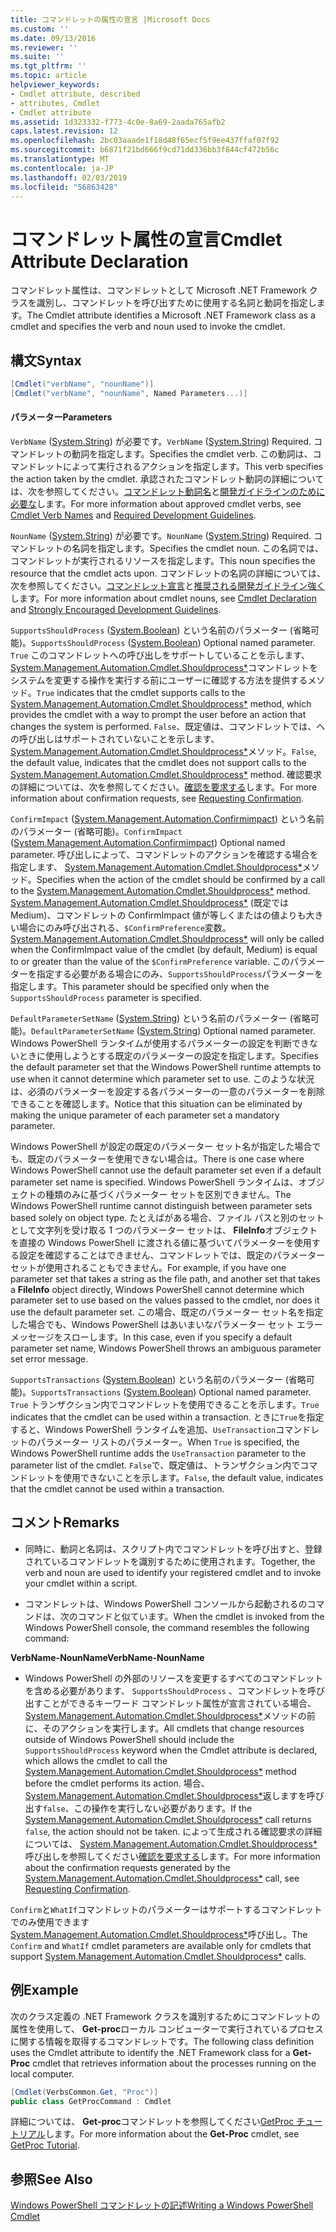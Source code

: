 ```yaml
---
title: コマンドレットの属性の宣言 |Microsoft Docs
ms.custom: ''
ms.date: 09/13/2016
ms.reviewer: ''
ms.suite: ''
ms.tgt_pltfrm: ''
ms.topic: article
helpviewer_keywords:
- Cmdlet attribute, described
- attributes, Cmdlet
- Cmdlet attribute
ms.assetid: 1d323332-f773-4c0e-8a69-2aada765afb2
caps.latest.revision: 12
ms.openlocfilehash: 2bc03aaade1f18d48f65ecf5f9ee437ffaf07f92
ms.sourcegitcommit: b6871f21bd666f9cd71dd336bb3f844cf472b56c
ms.translationtype: MT
ms.contentlocale: ja-JP
ms.lasthandoff: 02/03/2019
ms.locfileid: "56863428"
---
```

# <a name="cmdlet-attribute-declaration"></a><span data-ttu-id="0f0d9-102">コマンドレット属性の宣言</span><span class="sxs-lookup"><span data-stu-id="0f0d9-102">Cmdlet Attribute Declaration</span></span>

<span data-ttu-id="0f0d9-103">コマンドレット属性は、コマンドレットとして Microsoft .NET Framework クラスを識別し、コマンドレットを呼び出すために使用する名詞と動詞を指定します。</span><span class="sxs-lookup"><span data-stu-id="0f0d9-103">The Cmdlet attribute identifies a Microsoft .NET Framework class as a cmdlet and specifies the verb and noun used to invoke the cmdlet.</span></span>

## <a name="syntax"></a><span data-ttu-id="0f0d9-104">構文</span><span class="sxs-lookup"><span data-stu-id="0f0d9-104">Syntax</span></span>

```csharp
[Cmdlet("verbName", "nounName")]
[Cmdlet("verbName", "nounName", Named Parameters...)]
```

#### <a name="parameters"></a><span data-ttu-id="0f0d9-105">パラメーター</span><span class="sxs-lookup"><span data-stu-id="0f0d9-105">Parameters</span></span>

<span data-ttu-id="0f0d9-106">`VerbName` ([System.String](/dotnet/api/System.String)) が必要です。</span><span class="sxs-lookup"><span data-stu-id="0f0d9-106">`VerbName` ([System.String](/dotnet/api/System.String)) Required.</span></span> <span data-ttu-id="0f0d9-107">コマンドレットの動詞を指定します。</span><span class="sxs-lookup"><span data-stu-id="0f0d9-107">Specifies the cmdlet verb.</span></span> <span data-ttu-id="0f0d9-108">この動詞は、コマンドレットによって実行されるアクションを指定します。</span><span class="sxs-lookup"><span data-stu-id="0f0d9-108">This verb specifies the action taken by the cmdlet.</span></span> <span data-ttu-id="0f0d9-109">承認されたコマンドレット動詞の詳細については、次を参照してください。[コマンドレット動詞名](./approved-verbs-for-windows-powershell-commands.md)と[開発ガイドラインのために必要な](./required-development-guidelines.md)します。</span><span class="sxs-lookup"><span data-stu-id="0f0d9-109">For more information about approved cmdlet verbs, see [Cmdlet Verb Names](./approved-verbs-for-windows-powershell-commands.md) and [Required Development Guidelines](./required-development-guidelines.md).</span></span>

<span data-ttu-id="0f0d9-110">`NounName` ([System.String](/dotnet/api/System.String)) が必要です。</span><span class="sxs-lookup"><span data-stu-id="0f0d9-110">`NounName` ([System.String](/dotnet/api/System.String)) Required.</span></span> <span data-ttu-id="0f0d9-111">コマンドレットの名詞を指定します。</span><span class="sxs-lookup"><span data-stu-id="0f0d9-111">Specifies the cmdlet noun.</span></span> <span data-ttu-id="0f0d9-112">この名詞では、コマンドレットが実行されるリソースを指定します。</span><span class="sxs-lookup"><span data-stu-id="0f0d9-112">This noun specifies the resource that the cmdlet acts upon.</span></span> <span data-ttu-id="0f0d9-113">コマンドレットの名詞の詳細については、次を参照してください。[コマンドレット宣言](./cmdlet-class-declaration.md)と[推奨される開発ガイドライン強く](./strongly-encouraged-development-guidelines.md)します。</span><span class="sxs-lookup"><span data-stu-id="0f0d9-113">For more information about cmdlet nouns, see [Cmdlet Declaration](./cmdlet-class-declaration.md) and [Strongly Encouraged Development Guidelines](./strongly-encouraged-development-guidelines.md).</span></span>

<span data-ttu-id="0f0d9-114">`SupportsShouldProcess` ([System.Boolean](/dotnet/api/System.Boolean)) という名前のパラメーター (省略可能)。</span><span class="sxs-lookup"><span data-stu-id="0f0d9-114">`SupportsShouldProcess` ([System.Boolean](/dotnet/api/System.Boolean)) Optional named parameter.</span></span> <span data-ttu-id="0f0d9-115">`True` このコマンドレットへの呼び出しをサポートしていることを示します、 [System.Management.Automation.Cmdlet.Shouldprocess\*](/dotnet/api/System.Management.Automation.Cmdlet.ShouldProcess)コマンドレットをシステムを変更する操作を実行する前にユーザーに確認する方法を提供するメソッド。</span><span class="sxs-lookup"><span data-stu-id="0f0d9-115">`True` indicates that the cmdlet supports calls to the [System.Management.Automation.Cmdlet.Shouldprocess\*](/dotnet/api/System.Management.Automation.Cmdlet.ShouldProcess) method, which provides the cmdlet with a way to prompt the user before an action that changes the system is performed.</span></span> <span data-ttu-id="0f0d9-116">`False`、既定値は、コマンドレットでは、への呼び出しはサポートされていないことを示します、 [System.Management.Automation.Cmdlet.Shouldprocess\*](/dotnet/api/System.Management.Automation.Cmdlet.ShouldProcess)メソッド。</span><span class="sxs-lookup"><span data-stu-id="0f0d9-116">`False`, the default value, indicates that the cmdlet does not support calls to the [System.Management.Automation.Cmdlet.Shouldprocess\*](/dotnet/api/System.Management.Automation.Cmdlet.ShouldProcess) method.</span></span> <span data-ttu-id="0f0d9-117">確認要求の詳細については、次を参照してください。[確認を要求する](./requesting-confirmation-from-cmdlets.md)します。</span><span class="sxs-lookup"><span data-stu-id="0f0d9-117">For more information about confirmation requests, see [Requesting Confirmation](./requesting-confirmation-from-cmdlets.md).</span></span>

<span data-ttu-id="0f0d9-118">`ConfirmImpact` ([System.Management.Automation.Confirmimpact](/dotnet/api/System.Management.Automation.ConfirmImpact)) という名前のパラメーター (省略可能)。</span><span class="sxs-lookup"><span data-stu-id="0f0d9-118">`ConfirmImpact` ([System.Management.Automation.Confirmimpact](/dotnet/api/System.Management.Automation.ConfirmImpact)) Optional named parameter.</span></span> <span data-ttu-id="0f0d9-119">呼び出しによって、コマンドレットのアクションを確認する場合を指定します、 [System.Management.Automation.Cmdlet.Shouldprocess\*](/dotnet/api/System.Management.Automation.Cmdlet.ShouldProcess)メソッド。</span><span class="sxs-lookup"><span data-stu-id="0f0d9-119">Specifies when the action of the cmdlet should be confirmed by a call to the [System.Management.Automation.Cmdlet.Shouldprocess\*](/dotnet/api/System.Management.Automation.Cmdlet.ShouldProcess) method.</span></span> <span data-ttu-id="0f0d9-120">[System.Management.Automation.Cmdlet.Shouldprocess\*](/dotnet/api/System.Management.Automation.Cmdlet.ShouldProcess) (既定では Medium)、コマンドレットの ConfirmImpact 値が等しくまたはの値よりも大きい場合にのみ呼び出される、`$ConfirmPreference`変数。</span><span class="sxs-lookup"><span data-stu-id="0f0d9-120">[System.Management.Automation.Cmdlet.Shouldprocess\*](/dotnet/api/System.Management.Automation.Cmdlet.ShouldProcess) will only be called when the ConfirmImpact value of the cmdlet (by default, Medium) is equal to or greater than the value of the `$ConfirmPreference` variable.</span></span> <span data-ttu-id="0f0d9-121">このパラメーターを指定する必要がある場合にのみ、`SupportsShouldProcess`パラメーターを指定します。</span><span class="sxs-lookup"><span data-stu-id="0f0d9-121">This parameter should be specified only when the `SupportsShouldProcess` parameter is specified.</span></span>

<span data-ttu-id="0f0d9-122">`DefaultParameterSetName` ([System.String](/dotnet/api/System.String)) という名前のパラメーター (省略可能)。</span><span class="sxs-lookup"><span data-stu-id="0f0d9-122">`DefaultParameterSetName` ([System.String](/dotnet/api/System.String)) Optional named parameter.</span></span> <span data-ttu-id="0f0d9-123">Windows PowerShell ランタイムが使用するパラメーターの設定を判断できないときに使用しようとする既定のパラメーターの設定を指定します。</span><span class="sxs-lookup"><span data-stu-id="0f0d9-123">Specifies the default parameter set that the Windows PowerShell runtime attempts to use when it cannot determine which parameter set to use.</span></span> <span data-ttu-id="0f0d9-124">このような状況は、必須のパラメーターを設定する各パラメーターの一意のパラメーターを削除できることを確認します。</span><span class="sxs-lookup"><span data-stu-id="0f0d9-124">Notice that this situation can be eliminated by making the unique parameter of each parameter set a mandatory parameter.</span></span>

<span data-ttu-id="0f0d9-125">Windows PowerShell が設定の既定のパラメーター セット名が指定した場合でも、既定のパラメーターを使用できない場合は。</span><span class="sxs-lookup"><span data-stu-id="0f0d9-125">There is one case where Windows PowerShell cannot use the default parameter set even if a default parameter set name is specified.</span></span> <span data-ttu-id="0f0d9-126">Windows PowerShell ランタイムは、オブジェクトの種類のみに基づくパラメーター セットを区別できません。</span><span class="sxs-lookup"><span data-stu-id="0f0d9-126">The Windows PowerShell runtime cannot distinguish between parameter sets based solely on object type.</span></span> <span data-ttu-id="0f0d9-127">たとえばがある場合、ファイル パスと別のセットとして文字列を受け取る 1 つのパラメーター セットは、 **FileInfo**オブジェクトを直接の Windows PowerShell に渡される値に基づいてパラメーターを使用する設定を確認することはできません、コマンドレットでは、既定のパラメーター セットが使用されることもできません。</span><span class="sxs-lookup"><span data-stu-id="0f0d9-127">For example, if you have one parameter set that takes a string as the file path, and another set that takes a **FileInfo** object directly, Windows PowerShell cannot determine which parameter set to use based on the values passed to the cmdlet, nor does it use the default parameter set.</span></span> <span data-ttu-id="0f0d9-128">この場合、既定のパラメーター セット名を指定した場合でも、Windows PowerShell はあいまいなパラメーター セット エラー メッセージをスローします。</span><span class="sxs-lookup"><span data-stu-id="0f0d9-128">In this case, even if you specify a default parameter set name, Windows PowerShell throws an ambiguous parameter set error message.</span></span>

<span data-ttu-id="0f0d9-129">`SupportsTransactions` ([System.Boolean](/dotnet/api/System.Boolean)) という名前のパラメーター (省略可能)。</span><span class="sxs-lookup"><span data-stu-id="0f0d9-129">`SupportsTransactions` ([System.Boolean](/dotnet/api/System.Boolean)) Optional named parameter.</span></span> <span data-ttu-id="0f0d9-130">`True` トランザクション内でコマンドレットを使用できることを示します。</span><span class="sxs-lookup"><span data-stu-id="0f0d9-130">`True` indicates that the cmdlet can be used within a transaction.</span></span> <span data-ttu-id="0f0d9-131">ときに`True`を指定すると、Windows PowerShell ランタイムを追加、`UseTransaction`コマンドレットのパラメーター リストのパラメーター。</span><span class="sxs-lookup"><span data-stu-id="0f0d9-131">When `True` is specified, the Windows PowerShell runtime adds the `UseTransaction` parameter to the parameter list of the cmdlet.</span></span> <span data-ttu-id="0f0d9-132">`False`で、既定値は、トランザクション内でコマンドレットを使用できないことを示します。</span><span class="sxs-lookup"><span data-stu-id="0f0d9-132">`False`, the default value, indicates that the cmdlet cannot be used within a transaction.</span></span>

## <a name="remarks"></a><span data-ttu-id="0f0d9-133">コメント</span><span class="sxs-lookup"><span data-stu-id="0f0d9-133">Remarks</span></span>

- <span data-ttu-id="0f0d9-134">同時に、動詞と名詞は、スクリプト内でコマンドレットを呼び出すと、登録されているコマンドレットを識別するために使用されます。</span><span class="sxs-lookup"><span data-stu-id="0f0d9-134">Together, the verb and noun are used to identify your registered cmdlet and to invoke your cmdlet within a script.</span></span>

- <span data-ttu-id="0f0d9-135">コマンドレットは、Windows PowerShell コンソールから起動されるのコマンドは、次のコマンドと似ています。</span><span class="sxs-lookup"><span data-stu-id="0f0d9-135">When the cmdlet is invoked from the Windows PowerShell console, the command resembles the following command:</span></span>

<span data-ttu-id="0f0d9-136">**VerbName-NounName**</span><span class="sxs-lookup"><span data-stu-id="0f0d9-136">**VerbName-NounName**</span></span>

- <span data-ttu-id="0f0d9-137">Windows PowerShell の外部のリソースを変更するすべてのコマンドレットを含める必要があります、 `SupportsShouldProcess` 、コマンドレットを呼び出すことができるキーワード コマンドレット属性が宣言されている場合、 [System.Management.Automation.Cmdlet.Shouldprocess\*](/dotnet/api/System.Management.Automation.Cmdlet.ShouldProcess)メソッドの前に、そのアクションを実行します。</span><span class="sxs-lookup"><span data-stu-id="0f0d9-137">All cmdlets that change resources outside of Windows PowerShell should include the `SupportsShouldProcess` keyword when the Cmdlet attribute is declared, which allows the cmdlet to call the [System.Management.Automation.Cmdlet.Shouldprocess\*](/dotnet/api/System.Management.Automation.Cmdlet.ShouldProcess) method before the cmdlet performs its action.</span></span> <span data-ttu-id="0f0d9-138">場合、 [System.Management.Automation.Cmdlet.Shouldprocess\*](/dotnet/api/System.Management.Automation.Cmdlet.ShouldProcess)返しますを呼び出す`false`、この操作を実行しない必要があります。</span><span class="sxs-lookup"><span data-stu-id="0f0d9-138">If the [System.Management.Automation.Cmdlet.Shouldprocess\*](/dotnet/api/System.Management.Automation.Cmdlet.ShouldProcess) call returns `false`, the action should not be taken.</span></span> <span data-ttu-id="0f0d9-139">によって生成される確認要求の詳細については、 [System.Management.Automation.Cmdlet.Shouldprocess\*](/dotnet/api/System.Management.Automation.Cmdlet.ShouldProcess)呼び出しを参照してください[確認を要求する](./requesting-confirmation-from-cmdlets.md)します。</span><span class="sxs-lookup"><span data-stu-id="0f0d9-139">For more information about the confirmation requests generated by the [System.Management.Automation.Cmdlet.Shouldprocess\*](/dotnet/api/System.Management.Automation.Cmdlet.ShouldProcess) call, see [Requesting Confirmation](./requesting-confirmation-from-cmdlets.md).</span></span>

<span data-ttu-id="0f0d9-140">`Confirm`と`WhatIf`コマンドレットのパラメーターはサポートするコマンドレットでのみ使用できます[System.Management.Automation.Cmdlet.Shouldprocess\*](/dotnet/api/System.Management.Automation.Cmdlet.ShouldProcess)呼び出し。</span><span class="sxs-lookup"><span data-stu-id="0f0d9-140">The `Confirm` and `WhatIf` cmdlet parameters are available only for cmdlets that support [System.Management.Automation.Cmdlet.Shouldprocess\*](/dotnet/api/System.Management.Automation.Cmdlet.ShouldProcess) calls.</span></span>

## <a name="example"></a><span data-ttu-id="0f0d9-141">例</span><span class="sxs-lookup"><span data-stu-id="0f0d9-141">Example</span></span>

<span data-ttu-id="0f0d9-142">次のクラス定義の .NET Framework クラスを識別するためにコマンドレットの属性を使用して、 **Get-proc**ローカル コンピューターで実行されているプロセスに関する情報を取得するコマンドレットです。</span><span class="sxs-lookup"><span data-stu-id="0f0d9-142">The following class definition uses the Cmdlet attribute to identify the .NET Framework class for a **Get-Proc** cmdlet that retrieves information about the processes running on the local computer.</span></span>

```csharp
[Cmdlet(VerbsCommon.Get, "Proc")]
public class GetProcCommand : Cmdlet
```

<span data-ttu-id="0f0d9-143">詳細については、 **Get-proc**コマンドレットを参照してください[GetProc チュートリアル](./getproc-tutorial.md)します。</span><span class="sxs-lookup"><span data-stu-id="0f0d9-143">For more information about the **Get-Proc** cmdlet, see [GetProc Tutorial](./getproc-tutorial.md).</span></span>

## <a name="see-also"></a><span data-ttu-id="0f0d9-144">参照</span><span class="sxs-lookup"><span data-stu-id="0f0d9-144">See Also</span></span>

[<span data-ttu-id="0f0d9-145">Windows PowerShell コマンドレットの記述</span><span class="sxs-lookup"><span data-stu-id="0f0d9-145">Writing a Windows PowerShell Cmdlet</span></span>](./writing-a-windows-powershell-cmdlet.md)
